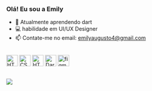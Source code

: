 ### Olá! Eu sou a Emily

- 🌱 Atualmente aprendendo dart
- 💻 habilidade em UI/UX Designer
- 📫 Contate-me no email: emilyaugusto4@gmail.com





<div style="display: inline_block"><br>
<img alt="HTML5" width="30" height="30" src="https://cdn.jsdelivr.net/gh/devicons/devicon/icons/html5/html5-original.svg">
<img alt="CSS" width="30" height="30" src="https://cdn.jsdelivr.net/gh/devicons/devicon/icons/css3/css3-original.svg" />
<img alt="HTML5" width="30" height="30" src="https://cdn.jsdelivr.net/gh/devicons/devicon/icons/javascript/javascript-original.svg">
<img alt="Dart" width="30" height="30" src="https://cdn.jsdelivr.net/gh/devicons/devicon/icons/dart/dart-original.svg" />
<img  alt="figma" width="30" height="30" src="https://cdn.jsdelivr.net/gh/devicons/devicon/icons/figma/figma-original.svg" />
</div>

##


<div>
<a href="https://www.linkedin.com/in/emilyaugusto/" target="_blank"> <img src="https://img.shields.io/badge/LinkedIn-0077B5?style=for-the-badge&logo=linkedin&logoColor=white" target="_blank"> </a>
</div>
